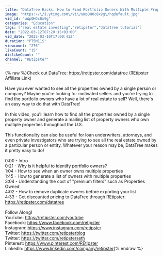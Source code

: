 ```yaml
---
title: "DataTree Hacks: How to Find Portfolio Owners With Multiple Properties"
image: "https:\/\/i.ytimg.com\/vi\/uWpQHOc8x9g\/hqdefault.jpg"
vid_id: "uWpQHOc8x9g"
categories: "Education"
tags: ["real estate investing","retipster","datatree tutorial"]
date: "2022-03-12T07:20:15+03:00"
vid_date: "2022-03-10T17:00:41Z"
duration: "PT5M11S"
viewcount: "276"
likeCount: "15"
dislikeCount: ""
channel: "REtipster"
---
```

{% raw %}Check out DataTree: <a rel="nofollow" target="blank" href="https://retipster.com/datatree">https://retipster.com/datatree</a> (REtipster Affiliate Link)<br /><br />Have you ever wanted to see all the properties owned by a single person or company? Maybe you're looking for motivated sellers and you're trying to find the portfolio owners who have a lot of real estate to sell? Well, there's an easy way to do that with DataTree!<br /><br />In this video, you'll learn how to find all the properties owned by a single property owner and generate a mailing list of property owners who own multiple properties throughout the U.S.<br /><br />This functionality can also be useful for loan underwriters, attorneys, and even private investigators who are trying to see all the real estate owned by a particular person or entity. Whatever your reason may be, DataTree makes it pretty easy to do!<br /><br />0:00 - Intro<br />0:21 - Why is it helpful to identify portfolio owners?<br />1:04 - How to see when an owner owns multiple properties<br />1:45 - How to generate a list of owners with multiple properties<br />3:04 - Understanding the cost of &quot;premium filters&quot; such as Properties Owned<br />4:02 - How to remove duplicate owners before exporting your list<br />4:33 - Get discounted pricing to DataTree through REtipster: <a rel="nofollow" target="blank" href="https://retipster.com/datatree">https://retipster.com/datatree</a><br /><br />Follow Along!<br />YouTube: <a rel="nofollow" target="blank" href="https://retipster.com/youtube">https://retipster.com/youtube</a><br />Facebook: <a rel="nofollow" target="blank" href="https://www.facebook.com/retipster">https://www.facebook.com/retipster</a><br />Instagram: <a rel="nofollow" target="blank" href="https://www.instagram.com/retipster">https://www.instagram.com/retipster</a><br />Twitter: <a rel="nofollow" target="blank" href="https://twitter.com/retipsterblog">https://twitter.com/retipsterblog</a><br />Twitter: <a rel="nofollow" target="blank" href="https://twitter.com/retipsterseth">https://twitter.com/retipsterseth</a><br />Pinterest: <a rel="nofollow" target="blank" href="https://www.pinterest.com/REtipster">https://www.pinterest.com/REtipster</a><br />LinkedIn: <a rel="nofollow" target="blank" href="https://www.linkedin.com/company/retipster">https://www.linkedin.com/company/retipster</a>{% endraw %}
